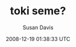 ---
title: 'toki seme?'
posts: 5
hash: 'Wdm4KKfF'
author: 'Susan Davis'
date: 2008-12-19 01:38:33 UTC
sources:
  - https://tokipona.yahoogroups.narkive.com/Wdm4KKfF
---